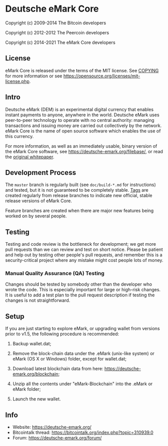Deutsche eMark Core
===================

Copyright (c) 2009-2014 The Bitcoin developers

Copyright (c) 2012-2012 The Peercoin developers

Copyright (c) 2014-2021 The eMark Core developers

License
-------

eMark Core is released under the terms of the MIT license. See [COPYING](COPYING) for more
information or see https://opensource.org/licenses/mit-license.php.

Intro
-----

Deutsche eMark (DEM) is an experimental digital currency that enables instant payments to
anyone, anywhere in the world. Deutsche eMark uses peer-to-peer technology to operate
with no central authority: managing transactions and issuing money are carried
out collectively by the network. eMark Core is the name of open source
software which enables the use of this currency.

For more information, as well as an immediately usable, binary version of
the eMark Core software, see https://deutsche-emark.org/filebase/, or read the
[original whitepaper](https://deutsche-emark.org/de/whitepaper/).

Development Process
-------------------

The `master` branch is regularly built (see `doc/build-*.md` for instructions) and tested, but it is not guaranteed to be
completely stable. [Tags](https://github.com/emarkproject/eMark/tags) are created
regularly from release branches to indicate new official, stable release versions of eMark Core.

Feature branches are created when there are major new features being
worked on by several people.


Testing
-------

Testing and code review is the bottleneck for development; we get more pull
requests than we can review and test on short notice. Please be patient and help out by testing
other people's pull requests, and remember this is a security-critical project where any mistake might cost people lots of money.

### Manual Quality Assurance (QA) Testing

Changes should be tested by somebody other than the developer who wrote the
code. This is especially important for large or high-risk changes. It is useful
to add a test plan to the pull request description if testing the changes is
not straightforward.

Setup
-----

If you are just starting to explore eMark, or upgrading wallet from versions prior to v1.5, the following procedure is recommended:

1) Backup wallet.dat;

2) Remove the block-chain data under the .eMark (unix-like system) or eMark (OS X or Windows) folder, except for wallet.dat;

3) Download latest blockchain data from here: https://deutsche-emark.org/blockchain;

4) Unzip all the contents under "eMark-Blockchain" into the .eMark or eMark folder;

5) Launch the new wallet. 

Info
----

- Website: https://deutsche-emark.org/
- Bitcointalk thread: https://bitcointalk.org/index.php?topic=310939.0
- Forum: https://deutsche-emark.org/forum/



